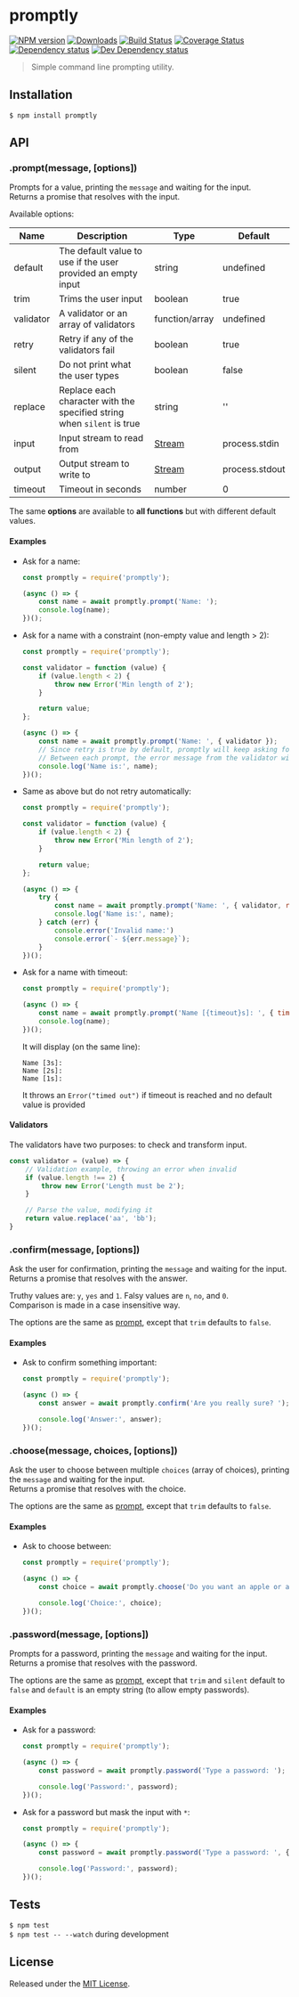 # promptly

[![NPM version][npm-image]][npm-url] [![Downloads][downloads-image]][npm-url] [![Build Status][travis-image]][travis-url] [![Coverage Status][codecov-image]][codecov-url] [![Dependency status][david-dm-image]][david-dm-url] [![Dev Dependency status][david-dm-dev-image]][david-dm-dev-url]

[npm-url]:https://npmjs.org/package/promptly
[downloads-image]:https://img.shields.io/npm/dm/promptly.svg
[npm-image]:https://img.shields.io/npm/v/promptly.svg
[travis-url]:https://travis-ci.org/moxystudio/node-promptly
[travis-image]:https://img.shields.io/travis/moxystudio/node-promptly/master.svg
[codecov-url]:https://codecov.io/gh/moxystudio/node-promptly
[codecov-image]:https://img.shields.io/codecov/c/github/moxystudio/node-promptly/master.svg
[david-dm-url]:https://david-dm.org/moxystudio/node-promptly
[david-dm-image]:https://img.shields.io/david/moxystudio/node-promptly.svg
[david-dm-dev-url]:https://david-dm.org/moxystudio/node-promptly?type=dev
[david-dm-dev-image]:https://img.shields.io/david/dev/moxystudio/node-promptly.svg

> Simple command line prompting utility.


## Installation

`$ npm install promptly`


## API

### .prompt(message, [options])

Prompts for a value, printing the `message` and waiting for the input.   
Returns a promise that resolves with the input.

Available options:

| Name   | Description   | Type     | Default |
| ------ | ------------- | -------- | ------- |
| default | The default value to use if the user provided an empty input | string | undefined |
| trim | Trims the user input | boolean | true |
| validator | A validator or an array of validators | function/array | undefined |
| retry | Retry if any of the validators fail | boolean | true |
| silent | Do not print what the user types | boolean | false |
| replace | Replace each character with the specified string when `silent` is true | string | '' |
| input | Input stream to read from | [Stream](https://nodejs.org/api/process.html#process_process_stdin) | process.stdin |
| output | Output stream to write to | [Stream](https://nodejs.org/api/process.html#process_process_stdout) | process.stdout |
| timeout | Timeout in seconds | number | 0 |

The same **options** are available to **all functions** but with different default values.

#### Examples

- Ask for a name:

    ```js
    const promptly = require('promptly');

    (async () => {
        const name = await promptly.prompt('Name: ');
        console.log(name);
    })();
    ```

- Ask for a name with a constraint (non-empty value and length > 2):

    ```js
    const promptly = require('promptly');

    const validator = function (value) {
        if (value.length < 2) {
            throw new Error('Min length of 2');
        }

        return value;
    };

    (async () => {
        const name = await promptly.prompt('Name: ', { validator });
        // Since retry is true by default, promptly will keep asking for a name until it is valid
        // Between each prompt, the error message from the validator will be printed
        console.log('Name is:', name);
    })();
    
    ```

- Same as above but do not retry automatically:

    ```js
    const promptly = require('promptly');

    const validator = function (value) {
        if (value.length < 2) {
            throw new Error('Min length of 2');
        }

        return value;
    };

    (async () => {
        try {
            const name = await promptly.prompt('Name: ', { validator, retry: false });
            console.log('Name is:', name);
        } catch (err) {
            console.error('Invalid name:')
            console.error(`- ${err.message}`);
        }
    })();
    ```

- Ask for a name with timeout:

    ```js
    const promptly = require('promptly');

    (async () => {
        const name = await promptly.prompt('Name [{timeout}s]: ', { timeout: 3 });
        console.log(name);
    })();
    ```

    It will display (on the same line):
    ```
    Name [3s]:
    Name [2s]:
    Name [1s]:
    ```

    It throws an `Error("timed out")` if timeout is reached and no default value is provided

#### Validators

The validators have two purposes: to check and transform input.

```js
const validator = (value) => {
    // Validation example, throwing an error when invalid
    if (value.length !== 2) {
        throw new Error('Length must be 2');
    }

    // Parse the value, modifying it
    return value.replace('aa', 'bb');
}
```

### .confirm(message, [options])

Ask the user for confirmation, printing the `message` and waiting for the input.   
Returns a promise that resolves with the answer.

Truthy values are: `y`, `yes` and `1`. Falsy values are `n`, `no`, and `0`.   
Comparison is made in a case insensitive way.

The options are the same as [prompt](#promptmessage-options), except that `trim` defaults to `false`.

#### Examples

- Ask to confirm something important:

    ```js
    const promptly = require('promptly');

    (async () => {
        const answer = await promptly.confirm('Are you really sure? ');

        console.log('Answer:', answer);
    })();
    ```

### .choose(message, choices, [options])

Ask the user to choose between multiple `choices` (array of choices), printing the `message` and waiting for the input.   
Returns a promise that resolves with the choice.

The options are the same as [prompt](#promptmessage-options), except that `trim` defaults to `false`.

#### Examples

- Ask to choose between:

    ```js
    const promptly = require('promptly');

    (async () => {
        const choice = await promptly.choose('Do you want an apple or an orange? ', ['apple', 'orange']);

        console.log('Choice:', choice);
    })();
    ```

### .password(message, [options])

Prompts for a password, printing the `message` and waiting for the input.   
Returns a promise that resolves with the password.

The options are the same as [prompt](#promptmessage-options), except that `trim` and `silent` default to `false` and `default` is an empty string (to allow empty passwords).

#### Examples

- Ask for a password:

    ```js
    const promptly = require('promptly');

    (async () => {
        const password = await promptly.password('Type a password: ');

        console.log('Password:', password);
    })();
    ```

- Ask for a password but mask the input with `*`:

    ```js
    const promptly = require('promptly');

    (async () => {
        const password = await promptly.password('Type a password: ', { replace: '*' });

        console.log('Password:', password);
    })();
    ```

## Tests

`$ npm test`   
`$ npm test -- --watch` during development


## License

Released under the [MIT License](https://www.opensource.org/licenses/mit-license.php).
